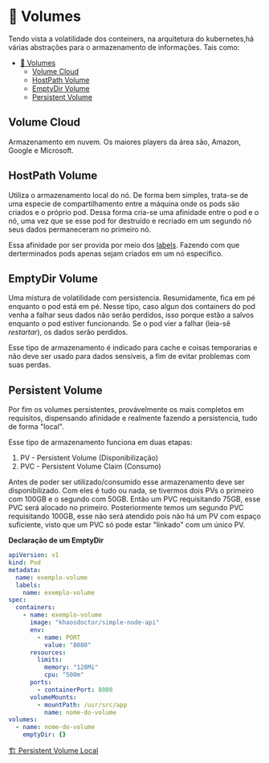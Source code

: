 # :floppy_disk: Volumes

Tendo vista a volatilidade dos conteiners, na arquitetura do kubernetes,há várias abstrações para o armazenamento de informações. Tais como:

- [:floppy_disk: Volumes](#floppydisk-volumes)
  - [Volume Cloud](#volume-cloud)
  - [HostPath Volume](#hostpath-volume)
  - [EmptyDir Volume](#emptydir-volume)
  - [Persistent Volume](#persistent-volume)

## Volume Cloud

Armazenamento em nuvem. Os maiores players da área são, Amazon, Google e Microsoft.

## HostPath Volume

Utiliza o armazenamento local do nó. De forma bem simples, trata-se de uma especie de compartilhamento entre a máquina onde os pods são criados e o próprio pod. Dessa forma cria-se uma afinidade entre o pod e o nó, uma vez que se esse pod for destruído e recriado em um segundo nó seus dados permaneceram no primeiro nó.

Essa afinidade por ser provida por meio dos [labels](./08-Create-Labels-Service.md#:label:-Labels). Fazendo com que derterminados pods apenas sejam criados em um nó especifico.

## EmptyDir Volume

Uma mistura de volatilidade com persistencia. Resumidamente, fica em pé enquanto o pod está em pé. Nesse tipo, caso algun dos containers do pod venha a falhar seus dados não serão perdidos, isso porque estão a salvos enquanto o pod estiver funcionando. Se o pod vier a falhar (leia-sê _restartar_), os dados serão perdidos.

Esse tipo de armazenamento é indicado para cache e coisas temporarias e não deve ser usado para dados sensiveis, a fim de evitar problemas com suas perdas.

## Persistent Volume

Por fim os volumes persistentes, provávelmente os mais completos em requisitos, dispensando afinidade e realmente fazendo a persistencia, tudo de forma "local".

Esse tipo de armazenamento funciona em duas etapas:

1. PV - Persistent Volume (Disponibilização)
2. PVC - Persistent Volume Claim (Consumo)

Antes de poder ser utilizado/consumido esse armazenamento deve ser disponibilizado. Com eles é tudo ou nada, se tivermos dois PVs o primeiro com 100GB e o segundo com 50GB. Então um PVC requisitando 75GB, esse PVC será alocado no primeiro. Posteriormente temos um segundo PVC requisitando 100GB, esse não será atendido pois não há um PV com espaço suficiente, visto que um PVC só pode estar "linkado" com um único PV.

**Declaração de um EmptyDir**

```yaml
apiVersion: v1
kind: Pod
metadata:
  name: exemplo-volume
  labels:
    name: exemplo-volume
spec:
  containers:
    - name: exemplo-volume
      image: "khaosdoctor/simple-node-api"
      env:
        - name: PORT
          value: "8080"
      resources:
        limits:
          memory: "128Mi"
          cpu: "500m"
      ports:
        - containerPort: 8080
      volumeMounts:
        - mountPath: /usr/src/app
          name: nome-do-volume
volumes:
  - name: nome-do-volume
    emptyDir: {}
```

[:building_construction: Persistent Volume Local](./10.1-Persistent-Volume-Local.md)
